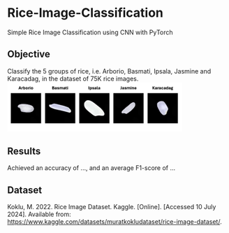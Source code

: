 # Rice-Image-Classification
Simple Rice Image Classification using CNN with PyTorch

## Objective
Classify the 5 groups of rice, i.e. Arborio, Basmati, Ipsala, Jasmine and Karacadag, in the dataset of 75K rice images. <br>
<img src='/rice_types.jpg' width=400 title='rice types'>

## Results
Achieved an accuracy of ..., and an average F1-score of ...

## Dataset
Koklu, M. 2022. Rice Image Dataset. Kaggle. [Online]. [Accessed 10 July 2024]. Available from: https://www.kaggle.com/datasets/muratkokludataset/rice-image-dataset/.
